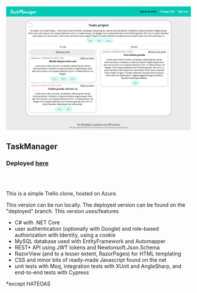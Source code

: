 <img src="https://github.com/zsofi-gagyi/notTrello/blob/master/screenshots/screenshot.png" width="870px"></img> 

<h2>TaskManager</h2>
<h3>Deployed <a href="https://taskmanagerstudyapp.azurewebsites.net">here</a></h3>
<br/>
<br/>
<p>This is a simple Trello clone, hosted on Azure.</p> 
<p>This version can be run locally. The deployed version can be found on the "deployed" branch. This version uses/features</p>

- C# with .NET Core
- user authentication (optionally with Google) and role-based authorization with Identity, using a cookie
- MySQL database used with EntityFramework and Automapper
- REST* API using JWT tokens and Newtonsoft.Json.Schema
- RazorView (and to a lesser extent, RazorPages) for HTML templating
- CSS and minor bits of ready-made Javascript found on the net
- unit tests with Moq, integration tests with XUnit and AngleSharp, and end-to-end tests with Cypress

*except HATEOAS

